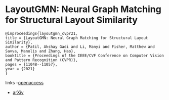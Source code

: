 # LayoutGMN: Neural Graph Matching for Structural Layout Similarity

```
@inproceedings{layoutgmn_cvpr21,
title = {LayoutGMN: Neural Graph Matching for Structural Layout Similarity},
author = {Patil, Akshay Gadi and Li, Manyi and Fisher, Matthew and Savva, Manolis and Zhang, Hao},
booktitle = {Proceedings of the IEEE/CVF Conference on Computer Vision and Pattern Recognition (CVPR)},
pages = {11048--11057},
year = {2021}
}
```
links
-[openaccess](http://openaccess.thecvf.com//content/CVPR2021/html/Patil_LayoutGMN_Neural_Graph_Matching_for_Structural_Layout_Similarity_CVPR_2021_paper.html)
- [arXiv](https://arxiv.org/abs/2012.06547)
